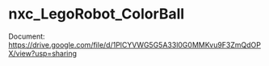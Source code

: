 # nxc_LegoRobot_ColorBall
Document: https://drive.google.com/file/d/1PlCYVWG5G5A33l0G0MMKvu9F3ZmQdOPX/view?usp=sharing
